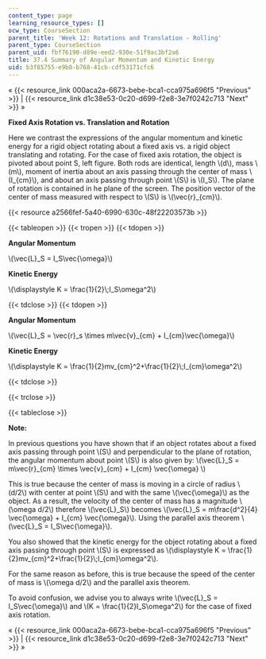 ```yaml
---
content_type: page
learning_resource_types: []
ocw_type: CourseSection
parent_title: 'Week 12: Rotations and Translation - Rolling'
parent_type: CourseSection
parent_uid: fbf76190-d89e-eed2-930e-51f9ac3bf2a6
title: 37.4 Summary of Angular Momentum and Kinetic Energy
uid: b3f85755-e9b8-b768-41cb-cdf53171cfc6
---
```


« {{< resource_link 000aca2a-6673-bebe-bca1-cca975a696f5 "Previous" >}} | {{< resource_link d1c38e53-0c20-d699-f2e8-3e7f0242c713 "Next" >}} »

**Fixed Axis Rotation vs. Translation and Rotation**

Here we contrast the expressions of the angular momentum and kinetic energy for a rigid object rotating about a fixed axis vs. a rigid object translating and rotating. For the case of fixed axis rotation, the object is pivoted about point S, left figure. Both rods are identical, length \\(d\\), mass \\(m\\), moment of inertia about an axis passing through the center of mass \\(I\_{cm}\\), and about an axis passing through point \\(S\\) is \\(I\_S\\). The plane of rotation is contained in he plane of the screen. The position vector of the center of mass measured with respect to \\(S\\) is \\(\\vec{r}\_{cm}\\).

{{< resource a2566fef-5a40-6990-630c-48f22203573b >}}

{{< tableopen >}}
{{< tropen >}}
{{< tdopen >}}


**Angular Momentum**

\\(\\vec{L}\_S = I\_S\\vec{\\omega}\\)

**Kinetic Energy**

\\(\\displaystyle K = \\frac{1}{2}\\;I\_S\\omega^2\\)


{{< tdclose >}}
{{< tdopen >}}


**Angular Momentum**

\\(\\vec{L}\_S = \\vec{r}\_s \\times m\\vec{v}\_{cm} + I\_{cm}\\vec{\\omega}\\)

**Kinetic Energy**

\\(\\displaystyle K = \\frac{1}{2}mv\_{cm}^2+\\frac{1}{2}\\;I\_{cm}\\omega^2\\)


{{< tdclose >}}

{{< trclose >}}

{{< tableclose >}}

**Note:**

In previous questions you have shown that if an object rotates about a fixed axis passing through point \\(S\\) and perpendicular to the plane of rotation, the angular momentum about point \\(S\\) is also given by: \\(\\vec{L}\_S = m\\vec{r}\_{cm} \\times \\vec{v}\_{cm} + I\_{cm} \\vec{\\omega} \\)

This is true because the center of mass is moving in a circle of radius \\(d/2\\) with center at point \\(S\\) and with the same \\(\\vec{\\omega}\\) as the object. As a result, the velocity of the center of mass has a magnitude \\(\\omega d/2\\) therefore \\(\\vec{L}\_S\\) becomes \\(\\vec{L}\_S = m\\frac{d^2}{4} \\vec{\\omega} + I\_{cm} \\vec{\\omega}\\). Using the parallel axis theorem \\(\\vec{L}\_S = I\_S\\vec{\\omega}\\).

You also showed that the kinetic energy for the object rotating about a fixed axis passing through point \\(S\\) is expressed as \\(\\displaystyle K = \\frac{1}{2}mv\_{cm}^2+\\frac{1}{2}\\;I\_{cm}\\omega^2\\).

For the same reason as before, this is true because the speed of the center of mass is \\(\\omega d/2\\) and the parallel axis theorem.

To avoid confusion, we advise you to always write \\(\\vec{L}\_S = I\_S\\vec{\\omega}\\) and \\(K = \\frac{1}{2}I\_S\\omega^2\\) for the case of fixed axis rotation.

« {{< resource_link 000aca2a-6673-bebe-bca1-cca975a696f5 "Previous" >}} | {{< resource_link d1c38e53-0c20-d699-f2e8-3e7f0242c713 "Next" >}} »